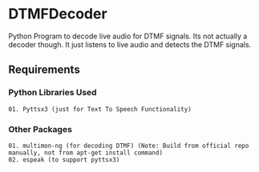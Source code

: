 # DTMFDecoder

Python Program to decode live audio for DTMF signals.
Its not actually a decoder though. It just listens to live audio and detects the DTMF signals.

## Requirements

### Python Libraries Used

    01. Pyttsx3 (just for Text To Speech Functionality)
### Other Packages
    
    01. multimon-ng (for decoding DTMF) (Note: Build from official repo manually, not from apt-get install command)
    02. espeak (to support pyttsx3)
